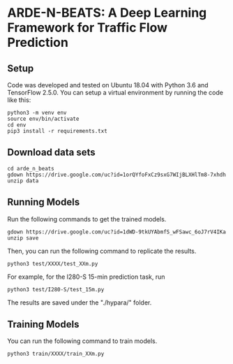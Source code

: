 # ARDE-N-BEATS: A Deep Learning Framework for Traffic Flow Prediction
## Setup
Code was developed and tested on Ubuntu 18.04 with Python 3.6 and TensorFlow 2.5.0. You can setup a virtual environment by running the code like this:
```
python3 -m venv env
source env/bin/activate
cd env
pip3 install -r requirements.txt
```
## Download data sets
```
cd arde_n_beats
gdown https://drive.google.com/uc?id=1orQYfoFxCz9sxG7WIjBLXHlTm8-7xhdh
unzip data
```
## Running Models
Run the following commands to get the trained models.
```
gdown https://drive.google.com/uc?id=1dWD-9tkUYAbmfS_wFSawc_6oJ7rV4IKa
unzip save
```
Then, you can run the following command to replicate the results.
```
python3 test/XXXX/test_XXm.py
```
For example, for the I280-S 15-min prediction task, run
```
python3 test/I280-S/test_15m.py
```
The results are saved under the "./hypara/" folder.
## Training Models
You can run the following command to train models.
```
python3 train/XXXX/train_XXm.py
```

